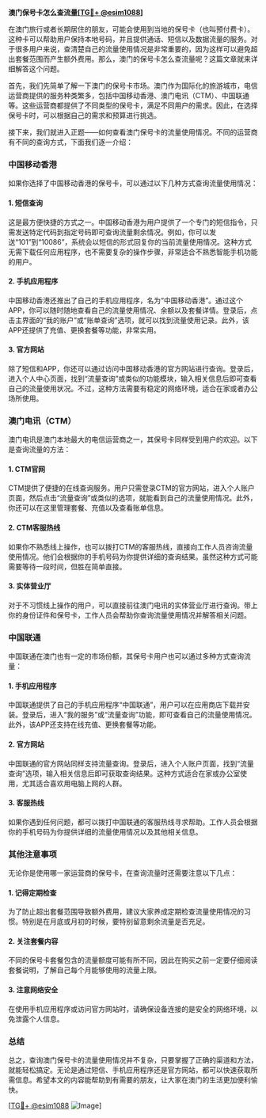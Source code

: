 **澳门保号卡怎么查流量[[TG💪+ @esim1088](https://t.me/s/esim1088)]**

在澳门旅行或者长期居住的朋友，可能会使用到当地的保号卡（也叫预付费卡）。这种卡可以帮助用户保持本地号码，并且提供通话、短信以及数据流量的服务。对于很多用户来说，查清楚自己的流量使用情况是非常重要的，因为这样可以避免超出套餐范围而产生额外费用。那么，澳门的保号卡怎么查流量呢？这篇文章就来详细解答这个问题。

首先，我们先简单了解一下澳门的保号卡市场。澳门作为国际化的旅游城市，电信运营商提供的服务种类繁多，包括中国移动香港、澳门电讯（CTM）、中国联通等。这些运营商都提供了不同类型的保号卡，满足不同用户的需求。因此，在选择保号卡时，可以根据自己的需求和预算进行挑选。

接下来，我们就进入正题——如何查看澳门保号卡的流量使用情况。不同的运营商有不同的查询方式，下面我们逐一介绍：

### **中国移动香港**
如果你选择了中国移动香港的保号卡，可以通过以下几种方式查询流量使用情况：

#### **1. 短信查询**
这是最方便快捷的方式之一。中国移动香港为用户提供了一个专门的短信指令，只需发送特定代码到指定号码即可查询流量剩余情况。例如，你可以发送“101”到“10086”，系统会以短信的形式回复你的当前流量使用情况。这种方式无需下载任何应用程序，也不需要复杂的操作步骤，非常适合不熟悉智能手机功能的用户。

#### **2. 手机应用程序**
中国移动香港还推出了自己的手机应用程序，名为“中国移动香港”。通过这个APP，你可以随时随地查看自己的流量使用情况、余额以及套餐详情。登录后，点击主界面的“我的账户”或“账单查询”选项，就可以找到流量使用记录。此外，该APP还提供了充值、更换套餐等功能，非常实用。

#### **3. 官方网站**
除了短信和APP，你还可以通过访问中国移动香港的官方网站进行查询。登录后，进入个人中心页面，找到“流量查询”或类似的功能模块，输入相关信息后即可查看自己的流量使用状况。不过，这种方法需要有稳定的网络环境，适合在家或者办公场所使用。

### **澳门电讯（CTM）**
澳门电讯是澳门本地最大的电信运营商之一，其保号卡同样受到用户的欢迎。以下是查询流量的方法：

#### **1. CTM官网**
CTM提供了便捷的在线查询服务。用户只需登录CTM的官方网站，进入个人账户页面，然后点击“流量查询”或类似的选项，就能看到自己的流量使用情况。此外，你还可以在这里管理套餐、充值以及查看账单信息。

#### **2. CTM客服热线**
如果你不熟悉线上操作，也可以拨打CTM的客服热线，直接向工作人员咨询流量使用情况。他们会根据你的手机号码为你提供详细的查询结果。虽然这种方式可能需要等待一段时间，但胜在简单直接。

#### **3. 实体营业厅**
对于不习惯线上操作的用户，可以直接前往澳门电讯的实体营业厅进行查询。带上你的身份证件和保号卡，工作人员会帮助你查询流量使用情况并解答相关问题。

### **中国联通**
中国联通在澳门也有一定的市场份额，其保号卡用户也可以通过多种方式查询流量：

#### **1. 手机应用程序**
中国联通提供了自己的手机应用程序“中国联通”，用户可以在应用商店下载并安装。登录后，进入“我的服务”或“流量查询”功能，即可查看自己的流量使用情况。此外，该APP还支持在线充值、更换套餐等功能。

#### **2. 官方网站**
中国联通的官方网站同样支持流量查询。登录后，进入个人账户页面，找到“流量查询”选项，输入相关信息后即可获取查询结果。这种方式适合在家或办公室使用，尤其适合喜欢用电脑上网的人群。

#### **3. 客服热线**
如果你遇到任何问题，都可以拨打中国联通的客服热线寻求帮助。工作人员会根据你的手机号码为你提供详细的流量使用情况以及其他相关信息。

### **其他注意事项**
无论你是使用哪一家运营商的保号卡，在查询流量时还需要注意以下几点：

#### **1. 记得定期检查**
为了防止超出套餐范围导致额外费用，建议大家养成定期检查流量使用情况的习惯。特别是在月底或月初的时候，要特别留意剩余流量是否充足。

#### **2. 关注套餐内容**
不同的保号卡套餐包含的流量额度可能有所不同，因此在购买之前一定要仔细阅读套餐说明，了解自己每个月能够使用的流量上限。

#### **3. 注意网络安全**
在使用手机应用程序或访问官方网站时，请确保设备连接的是安全的网络环境，以免泄露个人信息。

### **总结**
总之，查询澳门保号卡的流量使用情况并不复杂，只要掌握了正确的渠道和方法，就能轻松搞定。无论是通过短信、手机应用程序还是官方网站，都可以快速获取所需信息。希望本文的内容能帮助到有需要的朋友，让大家在澳门的生活更加便利愉快。

[[TG💪+ @esim1088](https://t.me/s/esim1088) ![Image](https://i.postimg.cc/4NQfJmqS/Snipaste-2025-05-13-00-14-12.png)]